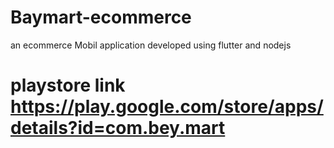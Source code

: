 # Baymart-ecommerce
an ecommerce Mobil application developed using flutter and nodejs
# playstore link https://play.google.com/store/apps/details?id=com.bey.mart
